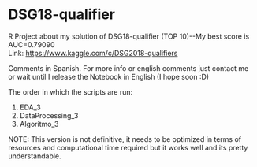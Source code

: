 # DSG18-qualifier
R Project about my solution of DSG18-qualifier (TOP 10)--My best score is AUC=0.79090    
Link: https://www.kaggle.com/c/DSG2018-qualifiers

Comments in Spanish. For more info or english comments just contact me or wait until I release the Notebook in English (I hope soon :D)

The order in which the scripts are run:
1. EDA_3 
2. DataProcessing_3
3. Algoritmo_3

NOTE: This version is not definitive, it needs to be optimized in terms of resources and computational time required but it works well and its pretty understandable.
